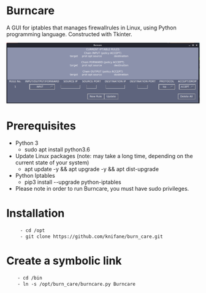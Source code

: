 # Burncare

A GUI for iptables that manages firewallrules in Linux, using Python programming language. Constructed with Tkinter.

![screengrab](https://github.com/knifane/burn_care/blob/main/images/screengrab.png)

# Prerequisites

 - Python 3
	- sudo apt install python3.6
 - Update Linux packages (note: may take a long time, depending on the current state of your system)
	- apt update -y && apt upgrade -y && apt dist-upgrade
 - Python Iptables
	- pip3 install --upgrade python-iptables
- Please note in order to run Burncare, you must have sudo privileges.

# Installation
		 - cd /opt
		 - git clone https://github.com/knifane/burn_care.git

# Create a symbolic link
		- cd /bin
		- ln -s /opt/burn_care/burncare.py Burncare
 
